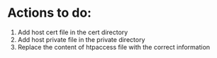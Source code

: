 # Actions to do:
1. Add host cert file in the cert directory
2. Add host private file in the private directory
3. Replace the content of htpaccess file with the correct information

